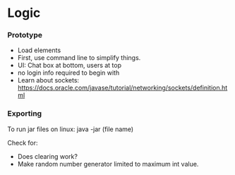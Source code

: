 # Logic

### Prototype

- Load elements
- First, use command line to simplify things.
- UI: Chat box at bottom, users at top
- no login info required to begin with
- Learn about sockets: https://docs.oracle.com/javase/tutorial/networking/sockets/definition.html

### Exporting
To run jar files on linux: java -jar (file name)

Check for:
- Does clearing work?
- Make random number generator limited to maximum int value.